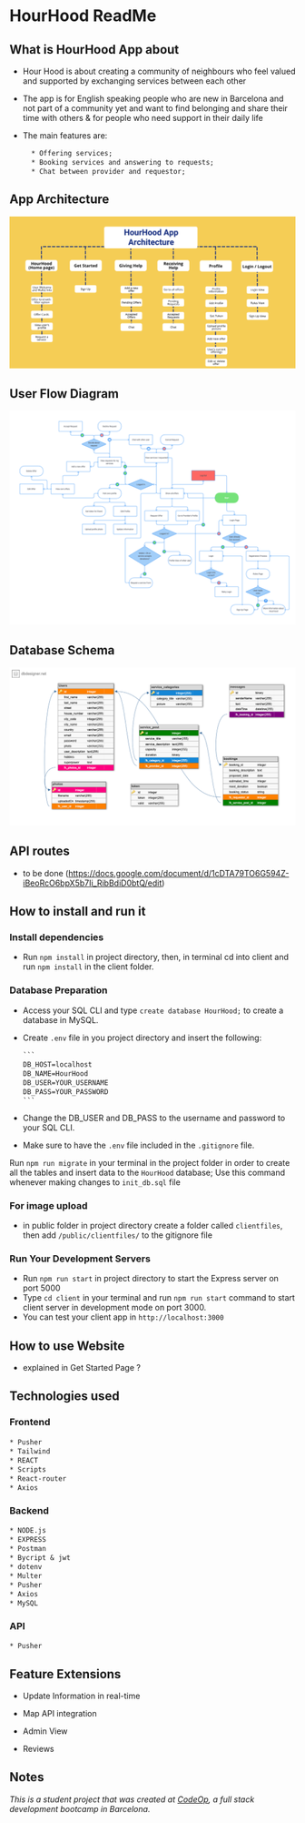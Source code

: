 # HourHood ReadMe

## What is HourHood App about

- Hour Hood is about creating a community of neighbours who feel valued and supported by exchanging services between each other

- The app is for English speaking people who are new in Barcelona and not part of a community yet and want to find belonging and share their time with others & for people who need support in their daily life

- The main features are:

        * Offering services;
        * Booking services and answering to requests;
        * Chat between provider and requestor;

## App Architecture

![link to App Architecture graph](public/appFiles/AppArchitecture_HourHood.png)

## User Flow Diagram

![link to User Flow graphics](public/appFiles/HourHood_UserFlow.png)

## Database Schema

![link to Database Schema](public/appFiles/dbDesign_HourHood.png)


## API routes 

- to be done (https://docs.google.com/document/d/1cDTA79TO6G594Z-iBeoRcO6bpX5b7Ii_RibBdiD0btQ/edit)


## How to install and run it

### Install dependencies

- Run `npm install` in project directory, then, in terminal cd into client and run `npm install` in the client folder.

### Database Preparation

- Access your SQL CLI and type `create database HourHood;` to create a database in MySQL.

- Create `.env` file in you project directory and insert the following:

      ```
      DB_HOST=localhost
      DB_NAME=HourHood
      DB_USER=YOUR_USERNAME
      DB_PASS=YOUR_PASSWORD
      ```
- Change the DB_USER and DB_PASS to the username and password to your SQL CLI.

- Make sure to have the `.env` file included in the `.gitignore` file.

Run `npm run migrate` in your terminal in the project folder in order to create all the tables and insert data to the `HourHood` database; Use this command whenever making changes to `init_db.sql` file

### For image upload

- in public folder in project directory create a folder called `clientfiles`, then add `/public/clientfiles/` to the gitignore file

### Run Your Development Servers

- Run `npm run start` in project directory to start the Express server on port 5000
- Type `cd client` in your terminal and run `npm run start` command to start client server in development mode on port 3000.
- You can test your client app in `http://localhost:3000`

## How to use Website

- explained in Get Started Page ?

## Technologies used

### Frontend

    * Pusher
    * Tailwind
    * REACT
    * Scripts
    * React-router
    * Axios

### Backend

    * NODE.js 
    * EXPRESS
    * Postman
    * Bycript & jwt
    * dotenv
    * Multer
    * Pusher
    * Axios
    * MySQL

### API

    * Pusher

## Feature Extensions

- Update Information in real-time

- Map API integration

- Admin View

- Reviews

## Notes

_This is a student project that was created at [CodeOp](http://CodeOp.tech), a full stack development bootcamp in Barcelona._
